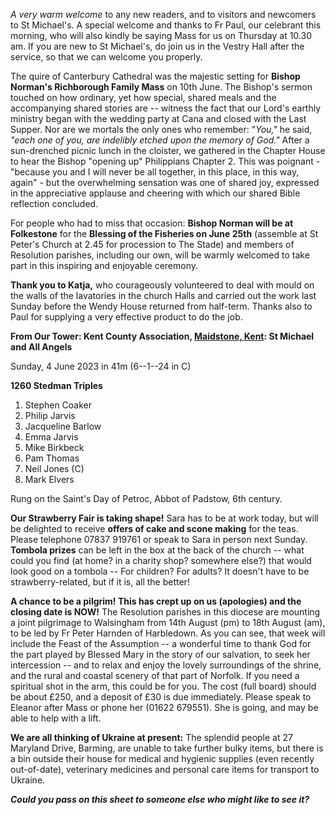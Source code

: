 
*A very warm welcome* to any new readers, and to visitors and newcomers
to St Michael\'s. A special welcome and thanks to Fr Paul, our celebrant
this morning, who will also kindly be saying Mass for us on Thursday at
10.30 am. If you are new to St Michael\'s, do join us in the Vestry Hall
after the service, so that we can welcome you properly.

The quire of Canterbury Cathedral was the majestic setting for **Bishop
Norman\'s Richborough Family Mass** on 10th June. The Bishop\'s sermon
touched on how ordinary, yet how special, shared meals and the
accompanying shared stories are -- witness the fact that our Lord\'s
earthly ministry began with the wedding party at Cana and closed with
the Last Supper. Nor are we mortals the only ones who remember: "*You,"*
he said, *"each one of you, are indelibly etched upon the memory of
God."* After a sun-drenched picnic lunch in the cloister, we gathered in
the Chapter House to hear the Bishop "opening up" Philippians Chapter 2.
This was poignant - "because you and I will never be all together, in
this place, in this way, again" - but the overwhelming sensation was one
of shared joy, expressed in the appreciative applause and cheering with
which our shared Bible reflection concluded.

For people who had to miss that occasion: **Bishop Norman will be at
Folkestone** for the **Blessing of the Fisheries on June 25th**
(assemble at St Peter\'s Church at 2.45 for procession to The Stade) and
members of Resolution parishes, including our own, will be warmly
welcomed to take part in this inspiring and enjoyable ceremony.

**Thank you to Katja,** who courageously volunteered to deal with mould
on the walls of the lavatories in the church Halls and carried out the
work last Sunday before the Wendy House returned from half-term. Thanks
also to Paul for supplying a very effective product to do the job.

**From Our Tower: Kent County Association, [Maidstone,
Kent](https://dove.cccbr.org.uk/tower/12644#_blank): St Michael and All
Angels**

Sunday, 4 June 2023 in 41m (6--1--24 in C)

**1260 Stedman Triples**

1. Stephen Coaker
2. Philip Jarvis
3. Jacqueline Barlow
4. Emma Jarvis
5. Mike Birkbeck
6. Pam Thomas
7. Neil Jones (C)
8. Mark Elvers

Rung on the Saint\'s Day of Petroc, Abbot of Padstow, 6th century.

**Our Strawberry Fair is taking shape!** Sara has to be at work today,
but will be delighted to receive **offers of cake and scone making** for
the teas. Please telephone 07837 919761 or speak to Sara in person next
Sunday. **Tombola prizes** can be left in the box at the back of the
church -- what could you find (at home? in a charity shop? somewhere
else?) that would look good on a tombola -- For children? For adults? It
doesn\'t have to be strawberry-related, but if it is, all the better!

**A chance to be a pilgrim! This has crept up on us (apologies) and the
closing date is NOW!** The Resolution parishes in this diocese are
mounting a joint pilgrimage to Walsingham from 14th August (pm) to
18th August (am), to be led by Fr Peter Harnden of Harbledown. As you
can see, that week will include the Feast of the Assumption -- a
wonderful time to thank God for the part played by Blessed Mary in the
story of our salvation, to seek her intercession -- and to relax and
enjoy the lovely surroundings of the shrine, and the rural and coastal
scenery of that part of Norfolk. If you need a spiritual shot in the
arm, this could be for you. The cost (full board) should be about £250,
and a deposit of £30 is due immediately. Please speak to Eleanor after
Mass or phone her (01622 679551). She is going, and may be able to help
with a lift.

**We are all thinking of Ukraine at present:** The splendid people at 27
Maryland Drive, Barming, are unable to take further bulky items, but
there is a bin outside their house for medical and hygienic supplies
(even recently out-of-date), veterinary medicines and personal care
items for transport to Ukraine.

***Could you pass on this sheet to someone else who might like to see
it?***

